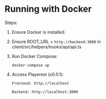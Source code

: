 # Running with Docker

Steps:

1.  Ensure Docker is installed.
2.  Ensure ROOT_URL = `http://backend:3000` in client/src/helpers/hooks/api/api.ts
3.  Run Docker Compose:

        docker-compose up

4.  Access Playerest (v0.0.1):

        Frontend: http://localhost

        Backend: http://localhost:3000
